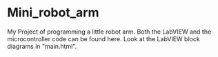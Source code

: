 # Mini_robot_arm
My Project of programming a little robot arm.
Both the LabVIEW and the microcontroller code can be found here.
Look at the LabVIEW block diagrams in "main.html".

